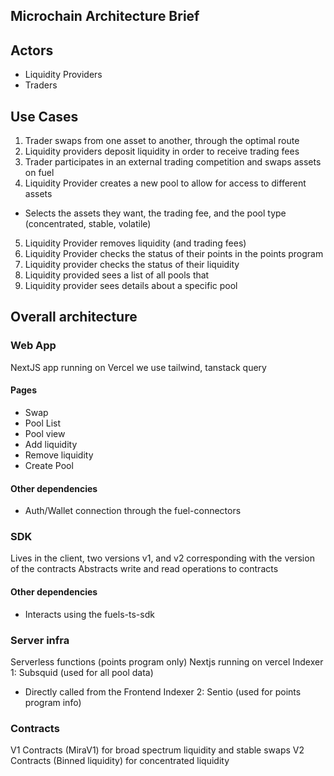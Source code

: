 ## Microchain Architecture Brief

## Actors
- Liquidity Providers
- Traders

## Use Cases
1. Trader swaps from one asset to another, through the optimal route
2. Liquidity providers deposit liquidity in order to receive trading fees
3. Trader participates in an external trading competition and swaps assets on fuel
4. Liquidity Provider creates a new pool to allow for access to different assets
  - Selects the assets they want, the trading fee, and the pool type (concentrated, stable, volatile)
5. Liquidity Provider removes liquidity (and trading fees)
6. Liquidity Provider checks the status of their points in the points program
7. Liquidity provider checks the status of their liquidity
8. Liquidity provided sees a list of all pools that 
9. Liquidity provider sees details about a specific pool

## Overall architecture

### Web App
NextJS app running on Vercel we use tailwind, tanstack query
#### Pages
- Swap
- Pool List
- Pool view
- Add liquidity
- Remove liquidity
- Create Pool
#### Other dependencies
- Auth/Wallet connection through the fuel-connectors


### SDK
Lives in the client, two versions v1, and v2 corresponding with the version of the contracts
Abstracts write and read operations to contracts
#### Other dependencies
- Interacts using the fuels-ts-sdk

### Server infra
Serverless functions (points program only) Nextjs running on vercel
Indexer 1: Subsquid (used for all pool data)
- Directly called from the Frontend
Indexer 2: Sentio (used for points program info)

### Contracts
V1 Contracts (MiraV1) for broad spectrum liquidity and stable swaps
V2 Contracts (Binned liquidity) for concentrated liquidity
